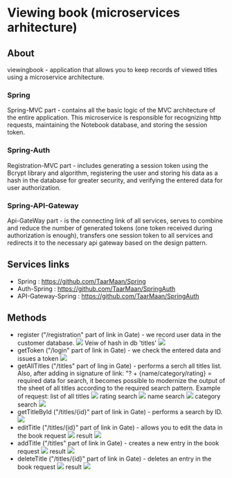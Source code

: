 # Viewing book (microservices arhitecture)

## About
viewingbook -  application that allows you to keep records of viewed titles using a microservice architecture.

### Spring 
Spring-MVC part - contains all the basic logic of the MVC architecture of the entire application. This microservice is responsible for recognizing http requests, maintaining the Notebook database, and storing the session token.
### Spring-Auth 
Registration-MVC part - includes generating a session token using the Bcrypt library and algorithm, registering the user and storing his data as a hash in the database for greater security, and verifying the entered data for user authorization.
### Spring-API-Gateway 
Api-GateWay part - is the connecting link of all services, serves to combine and reduce the number of generated tokens (one token received during authorization is enough), transfers one session token to all services and redirects it to the necessary api gateway based on the design pattern.

## Services links
- Spring : https://github.com/TaarMaan/Spring
- Auth-Spring : https://github.com/TaarMaan/SpringAuth
- API-Gateway-Spring : https://github.com/TaarMaan/SpringAuth

## Methods

- register ("/registration" part of link in Gate) - we record user data in the customer database.
![](src/main/resources/1.png)
Veiw of hash in db 'titles'
![](src/main/resources/2.png)
- getToken ("/login" part of link in Gate) - we check the entered data and issues a token
![](src/main/resources/3.png)
- getAllTitles ("/titles" part of ling in Gate) - performs a serch all titles list. Also, after adding in signature of link: "? + {name/category/rating} = required data for search, it becomes possible to modernize the output of the sheet of all titles according to the required search pattern. Example of request:
list of all titles
![](src/main/resources/4.png)
rating search
![](src/main/resources/4-2.png)
name search
![](src/main/resources/4-3.png)
category search
![](src/main/resources/4-4.png)
- getTitleById ("/titles/{id}" part of link in Gate) - performs a search by ID.
![](src/main/resources/5.png)
- editTitle ("/titles/{id}" part of link in Gate) - allows you to edit the data in the book 
request
![](src/main/resources/6.png)
result
![](src/main/resources/6-2.png)
- addTitle ("/titles" part of link in Gate) - creates a new entry in the book
request
![](src/main/resources/7.png)
result
![](src/main/resources/7-2.png)
- deleteTitle ("/titles/{id}" part of link in Gate) - deletes an entry in the book
request
![](src/main/resources/8.png)
result
![](src/main/resources/8-2.png)

